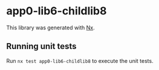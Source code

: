 # app0-lib6-childlib8

This library was generated with [Nx](https://nx.dev).

## Running unit tests

Run `nx test app0-lib6-childlib8` to execute the unit tests.
